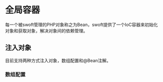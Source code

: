 # 全局容器

每一个被swoft管理的PHP对象称之为Bean，swoft提供了一个IoC容器来初始化对象和获取对象，解决对象间的依赖管理。

## 注入对象

目前支持两种方式注入对象，数组配置和@Bean注解。

### 数组配置



